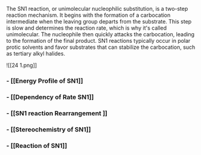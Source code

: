 The SN1 reaction, or unimolecular nucleophilic substitution, is a two-step reaction mechanism. It begins with the formation of a carbocation intermediate when the leaving group departs from the substrate. This step is slow and determines the reaction rate, which is why it's called unimolecular. The nucleophile then quickly attacks the carbocation, leading to the formation of the final product. SN1 reactions typically occur in polar protic solvents and favor substrates that can stabilize the carbocation, such as tertiary alkyl halides.

![[24 1.png]]
###  - [[Energy Profile of SN1]]

### - [[Dependency of Rate SN1]]

### - [[SN1 reaction Rearrangement ]]

### - [[Stereochemistry of SN1]]

### - [[Reaction of SN1]]
